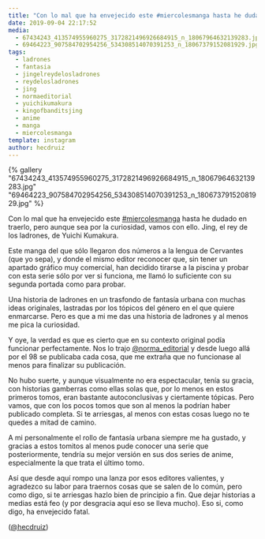 ```yaml
---
title: "Con lo mal que ha envejecido este #miercolesmanga hasta he dudado en traerlo, pero aunque sea por la curiosidad, vamos con ello. Jing, el rey de los ladrones, de Yuichi Kumakura"
date: 2019-09-04 22:17:52
media: 
  - 67434243_413574955960275_3172821496926684915_n_18067964632139283.jpg
  - 69464223_907584702954256_534308514070391253_n_18067379152081929.jpg
tags: 
  - ladrones
  - fantasia
  - jingelreydelosladrones
  - reydelosladrones
  - jing
  - normaeditorial
  - yuichikumakura
  - kingofbanditsjing
  - anime
  - manga
  - miercolesmanga
template: instagram
author: hecdruiz
---
```


{% gallery "67434243_413574955960275_3172821496926684915_n_18067964632139283.jpg" "69464223_907584702954256_534308514070391253_n_18067379152081929.jpg" %}

Con lo mal que ha envejecido este [#miercolesmanga](/tags/miercolesmanga) hasta he dudado en traerlo, pero aunque sea por la curiosidad, vamos con ello. Jing, el rey de los ladrones, de Yuichi Kumakura.

Este manga del que sólo llegaron dos números a la lengua de Cervantes (que yo sepa), y donde el mismo editor reconocer que, sin tener un apartado gráfico muy comercial, han decidido tirarse a la piscina y probar con esta serie sólo por ver si funciona, me llamó lo suficiente con su segunda portada como para probar.

Una historia de ladrones en un trasfondo de fantasía urbana con muchas ideas originales, lastradas por los tópicos del género en el que quiere enmarcarse. Pero es que a mi me das una historia de ladrones y al menos me pica la curiosidad.

Y oye, la verdad es que es cierto que en su contexto original podía funcionar perfectamente. Nos lo trajo [@norma_editorial](https://instagram.com/norma_editorial) y desde luego allá por el 98 se publicaba cada cosa, que me extraña que no funcionase al menos para finalizar su publicación.

No hubo suerte, y aunque visualmente no era espectacular, tenía su gracia, con historias gamberras como ellas solas que, por lo menos en estos primeros tomos, eran bastante autoconclusivas y ciertamente tópicas. Pero vamos, que con los pocos tomos que son al menos la podrían haber publicado completa. Si te arriesgas, al menos con estas cosas luego no te quedes a mitad de camino.

A mi personalmente el rollo de fantasía urbana siempre me ha gustado, y gracias a estos tomitos al menos pude conocer una serie que posteriormente, tendría su mejor versión en sus dos series de anime, especialmente la que trata el último tomo.

Así que desde aquí rompo una lanza por esos editores valientes, y agradezco su labor para traernos cosas que se salen de lo común, pero como digo, si te arriesgas hazlo bien de principio a fin. Que dejar historias a medias está feo (y por desgracia aquí eso se lleva mucho). Eso si, como digo, ha envejecido fatal.

([@hecdruiz](https://instagram.com/hecdruiz))
